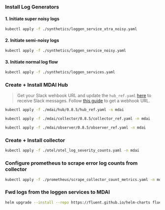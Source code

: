 
### Install Log Generators

#### 1. Initiate super noisy logs
```sh
kubectl apply -f ./synthetics/loggen_service_xtra_noisy.yaml
```

#### 2. Initiate semi-noisy logs
```sh
kubectl apply -f ./synthetics/loggen_service_noisy.yaml
```

#### 3. Initiate normal log flow
```sh
kubectl apply -f ./synthetics/loggen_services.yaml
```

### Create + Install MDAI Hub

> Get your Slack wehbook URL and update the `hub_ref.yaml` [here](https://github.com/DecisiveAI/mdai-labs/blob/00b05e9589d53b6cfac3361c4605b38f41b702a3/mdai/hub/0.8.5/hub_ref.yaml#L88-L109) to receive Slack messages. Follow [this guide](https://api.slack.com/messaging/webhooks) to get a webhook URL.

```sh
kubectl apply -f ./mdai/hub/0.8.5/hub_ref.yaml -n mdai
```
```sh
kubectl apply -f ./mdai/collector/0.8.5/collector_ref.yaml -n mdai
```
```sh
kubectl apply -f ./mdai/observer/0.8.5/observer_ref.yaml -n mdai
```

### Create + Install collector

```sh
kubectl apply -f ./otel/otel_log_severity_counts.yaml -n mdai
```

### Configure prometheus to scrape error log counts from collector

```sh
kubectl apply -f ./prometheus/scrape_collector_count_metrics.yaml -n mdai
```

### Fwd logs from the loggen services to MDAI
```sh
helm upgrade --install --repo https://fluent.github.io/helm-charts fluent fluentd -f ./synthetics/loggen_fluent_config.yaml
```
